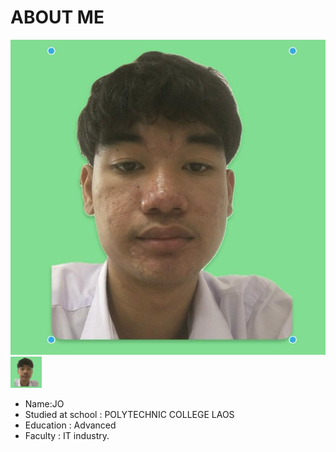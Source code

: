 # ABOUT ME
![AnVIL Image](/img/jojo.jpg "JO")
<img src='/img/jojo.jpg' width='50'>
+ Name:JO
+ Studied at school : POLYTECHNIC COLLEGE LAOS
+ Education : Advanced
+ Faculty : IT industry.
